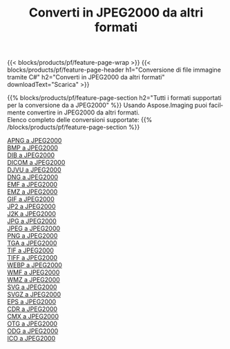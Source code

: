 ﻿---
title: Converti in JPEG2000 da altri formati 
weight: 3920
url: /it/net/conversion/to/jpeg2000 
lang: it
langdirlevel: 2
locales: zh-hans,ja,it,ru,de,es,fr,nl,id,lt,pl,pt,vi,tr,ko,zh-hant,ar,hi,th,sv,cs,uk,he
description: Usando Aspose.Imaging puoi facilmente convertire in JPEG2000 da altri formati
---

{{< blocks/products/pf/feature-page-wrap >}}
{{< blocks/products/pf/feature-page-header h1="Conversione di file immagine tramite C#" h2="Converti in JPEG2000 da altri formati" downloadText="Scarica" >}}


{{% blocks/products/pf/feature-page-section  h2="Tutti i formati supportati per la conversione da a JPEG2000" %}}
Usando Aspose.Imaging puoi facilmente convertire in JPEG2000 da altri formati.
<br/>
Elenco completo delle conversioni supportate:
{{% /blocks/products/pf/feature-page-section %}}
<div class="container-fluid productfamilypage bg-gray">
    <div class="convertypes bg-gray agp-content section">
        <div class="container">
		<div class="row other-converters">
		    <div class='col-md-2 other-converter remove-lp remove-rp'><a href="/imaging/it/net/conversion/apng-to-jpeg2000" >APNG a JPEG2000</a></div>
<div class='col-md-2 other-converter remove-lp remove-rp'><a href="/imaging/it/net/conversion/bmp-to-jpeg2000" >BMP a JPEG2000</a></div>
<div class='col-md-2 other-converter remove-lp remove-rp'><a href="/imaging/it/net/conversion/dib-to-jpeg2000" >DIB a JPEG2000</a></div>
<div class='col-md-2 other-converter remove-lp remove-rp'><a href="/imaging/it/net/conversion/dicom-to-jpeg2000" >DICOM a JPEG2000</a></div>
<div class='col-md-2 other-converter remove-lp remove-rp'><a href="/imaging/it/net/conversion/djvu-to-jpeg2000" >DJVU a JPEG2000</a></div>
<div class='col-md-2 other-converter remove-lp remove-rp'><a href="/imaging/it/net/conversion/dng-to-jpeg2000" >DNG a JPEG2000</a></div>
<div class='col-md-2 other-converter remove-lp remove-rp'><a href="/imaging/it/net/conversion/emf-to-jpeg2000" >EMF a JPEG2000</a></div>
<div class='col-md-2 other-converter remove-lp remove-rp'><a href="/imaging/it/net/conversion/emz-to-jpeg2000" >EMZ a JPEG2000</a></div>
<div class='col-md-2 other-converter remove-lp remove-rp'><a href="/imaging/it/net/conversion/gif-to-jpeg2000" >GIF a JPEG2000</a></div>
<div class='col-md-2 other-converter remove-lp remove-rp'><a href="/imaging/it/net/conversion/jp2-to-jpeg2000" >JP2 a JPEG2000</a></div>
<div class='col-md-2 other-converter remove-lp remove-rp'><a href="/imaging/it/net/conversion/j2k-to-jpeg2000" >J2K a JPEG2000</a></div>
<div class='col-md-2 other-converter remove-lp remove-rp'><a href="/imaging/it/net/conversion/jpg-to-jpeg2000" >JPG a JPEG2000</a></div>
<div class='col-md-2 other-converter remove-lp remove-rp'><a href="/imaging/it/net/conversion/jpeg-to-jpeg2000" >JPEG a JPEG2000</a></div>
<div class='col-md-2 other-converter remove-lp remove-rp'><a href="/imaging/it/net/conversion/png-to-jpeg2000" >PNG a JPEG2000</a></div>
<div class='col-md-2 other-converter remove-lp remove-rp'><a href="/imaging/it/net/conversion/tga-to-jpeg2000" >TGA a JPEG2000</a></div>
<div class='col-md-2 other-converter remove-lp remove-rp'><a href="/imaging/it/net/conversion/tif-to-jpeg2000" >TIF a JPEG2000</a></div>
<div class='col-md-2 other-converter remove-lp remove-rp'><a href="/imaging/it/net/conversion/tiff-to-jpeg2000" >TIFF a JPEG2000</a></div>
<div class='col-md-2 other-converter remove-lp remove-rp'><a href="/imaging/it/net/conversion/webp-to-jpeg2000" >WEBP a JPEG2000</a></div>
<div class='col-md-2 other-converter remove-lp remove-rp'><a href="/imaging/it/net/conversion/wmf-to-jpeg2000" >WMF a JPEG2000</a></div>
<div class='col-md-2 other-converter remove-lp remove-rp'><a href="/imaging/it/net/conversion/wmz-to-jpeg2000" >WMZ a JPEG2000</a></div>
<div class='col-md-2 other-converter remove-lp remove-rp'><a href="/imaging/it/net/conversion/svg-to-jpeg2000" >SVG a JPEG2000</a></div>
<div class='col-md-2 other-converter remove-lp remove-rp'><a href="/imaging/it/net/conversion/svgz-to-jpeg2000" >SVGZ a JPEG2000</a></div>
<div class='col-md-2 other-converter remove-lp remove-rp'><a href="/imaging/it/net/conversion/eps-to-jpeg2000" >EPS a JPEG2000</a></div>
<div class='col-md-2 other-converter remove-lp remove-rp'><a href="/imaging/it/net/conversion/cdr-to-jpeg2000" >CDR a JPEG2000</a></div>
<div class='col-md-2 other-converter remove-lp remove-rp'><a href="/imaging/it/net/conversion/cmx-to-jpeg2000" >CMX a JPEG2000</a></div>
<div class='col-md-2 other-converter remove-lp remove-rp'><a href="/imaging/it/net/conversion/otg-to-jpeg2000" >OTG a JPEG2000</a></div>
<div class='col-md-2 other-converter remove-lp remove-rp'><a href="/imaging/it/net/conversion/odg-to-jpeg2000" >ODG a JPEG2000</a></div>
<div class='col-md-2 other-converter remove-lp remove-rp'><a href="/imaging/it/net/conversion/ico-to-jpeg2000" >ICO a JPEG2000</a></div>
                </div>
        </div>
    </div>
</div>
<br/>

